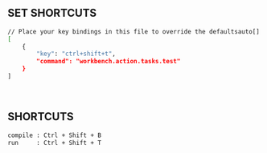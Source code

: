 ## SET SHORTCUTS
```bash
// Place your key bindings in this file to override the defaultsauto[]
[
    {
        "key": "ctrl+shift+t",
        "command": "workbench.action.tasks.test"
    }
]
```
<br>

## SHORTCUTS
```bash
compile : Ctrl + Shift + B
run     : Ctrl + Shift + T
```

